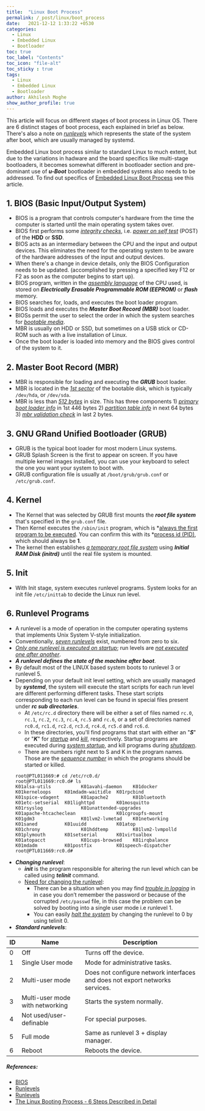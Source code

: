 ```yaml
---
title:  "Linux Boot Process"
permalink: /_post/linux/boot_process
date:   2021-12-12 1:33:22 +0530
categories:
  - Linux
  - Embedded Linux
  - Bootloader
toc: true
toc_label: "Contents"
toc_icon: "file-alt"
toc_sticky : true
tags:
  - Linux
  - Embedded Linux
  - Bootloader
author: Akhilesh Moghe
show_author_profile: true
---
```


This article will focus on different stages of boot process in Linux OS.
There are 6 distinct stages of boot process, each explained in brief as below.
There's also a note on *<u>runlevels</u>* which represents the state of the system after boot, which are usually managed by systemd.

Embedded Linux boot process similar to standard Linux to much extent, but due to the variations in hadware and the board specifics like multi-stage bootloaders, it becomes somewhat different in bootloader section and pre-dominant use of __*u-Boot*__ bootloader in embedded systems also needs to be addressed. To find out specifics of [Embedded Linux Boot Process](/_post/embedded/linux/boot_process) see this article.

## 1. BIOS (Basic Input/Output System)
  - BIOS is a program that controls computer's hardware from the time the computer is started until the main operating system takes over.
  - BIOS first performs some *<u>integrity checks</u>*, i.e. *<u>power on self test</u>* (POST) of the __HDD__ or __SSD__.
  - BIOS acts as an intermediary between the CPU and the input and output devices. This eliminates the need for the operating system to be aware of the hardware addresses of the input and output devices.
  - When there's a change in device details, only the BIOS Configuration needs to be updated. (accomplished by pressing a specified key F12 or F2 as soon as the computer begins to start up).
  - BIOS program, written in the *<u>assembly language</u>* of the CPU used, is stored on __*Electrically Erasable Programmable ROM (EEPROM)*__ or __*flash*__ memory.
  - BIOS searches for, loads, and executes the boot loader program.
  - BIOS loads and executes the __*Master Boot Record (MBR)*__ boot loader.
  - BIOSs permit the user to select the order in which the system searches for *<u>bootable media</u>*.
  - MBR is usually on HDD or SSD, but sometimes on a USB stick or CD-ROM such as with a live installation of Linux.
  - Once the boot loader is loaded into memory and the BIOS gives control of the system to it.
  

## 2. Master Boot Record (MBR)
  - MBR is responsible for loading and executing the __*GRUB*__ boot loader.
  - MBR is located in the *<u>1st sector</u>* of the bootable disk, which is typically `/dev/hda`, or `/dev/sda`.
  - MBR is less than *<u>512 bytes</u>* in size. This has three components 1) *<u>primary boot loader info</u>* in 1st 446 bytes 2) *<u>partition table info</u>* in next 64 bytes 3) *<u>mbr validation check</u>* in last 2 bytes.


## 3. GNU GRand Unified Bootloader (GRUB)
  - GRUB is the typical boot loader for most modern Linux systems.
  - GRUB Splash Screen is the first to appear on screen. If you have multiple kernel images installed, you can use your keyboard to select the one you want your system to boot with.
  - GRUB configuration file is usually at `/boot/grub/grub.conf` or `/etc/grub.conf`.


## 4. Kernel
  - The Kernel that was selected by GRUB first mounts the __*root file system*__ that's specified in the `grub.conf` file.
  - Then Kernel executes the `/sbin/init` program, which is *<u>always the first program to be executed</u>. You can confirm this with its *<u>process id (PID)</u>, which should always be __1__.
  - The kernel then establishes *<u>a temporary root file system</u>* using __*Initial RAM Disk (initrd)*__ until the real file system is mounted.


## 5. Init
  - With Init stage, system executes runlevel programs. System looks for an init file `/etc/inittab` to decide the Linux run level.

## 6. Runlevel Programs
  - A runlevel is a mode of operation in the computer operating systems that implements Unix System V-style initialization.
  - Conventionally, *<u>seven runlevels</u>* exist, numbered from zero to six.
  - *<u>Only one runlevel is executed on startup</u>*; run levels are *<u>not executed one after another</u>*.
  - __*A runlevel defines the state of the machine after boot*__.
  - By default most of the LINUX based system boots to runlevel 3 or runlevel 5.
  - Depending on your default init level setting, which are usually managed by __*systemd*__, the system will execute the start scripts for each run level are different performing different tasks. These start scripts corresponding to each run level can be found in special files present under __*rc sub directories*__.
    - At `/etc/rc.d` directory there will be either a set of files named `rc.0`, `rc.1`, `rc.2`, `rc.3`, `rc.4`, `rc.5` and `rc.6`, or a set of directories named `rc0.d`, `rc1.d`, `rc2.d`, `rc3.d`, `rc4.d`, `rc5.d` and `rc6.d`.
    - In these directories, you'll find programs that start with either an "__*S*__" or "__*K*__" for *<u>startup</u>* and *<u>kill</u>*, respectively. Startup programs are executed during *<u>system startup</u>*, and kill programs during *<u>shutdown</u>*.
    - There are numbers right next to S and K in the program names. Those are the *<u>sequence number</u>* in which the programs should be started or killed.
    ```
    root@PTL011669:# cd /etc/rc0.d/
    root@PTL011669:rc0.d# ls
    K01alsa-utils           K01avahi-daemon    K01docker         K01kerneloops     K01mdadm-waitidle  K01rpcbind
    K01spice-vdagent        K01apache2         K01bluetooth      K01etc-setserial  K01lighttpd        K01mosquitto
    K01rsyslog              K01unattended-upgrades               K01apache-htcacheclean               K01cgroupfs-mount
    K01gdm3                 K01lvm2-lvmetad    K01networking     K01saned          K01uuidd           K01atop
    K01chrony               K01hddtemp         K01lvm2-lvmpolld  K01plymouth       K01setserial       K01virtualbox
    K01atopacct             K01cups-browsed    K01irqbalance     K01mdadm          K01postfix         K01speech-dispatcher
    root@PTL011669:rc0.d# 
    ```
  - __*Changing runlevel*__:
    - __*init*__ is the program responsible for altering the run level which can be called using __*telinit*__ command.
    - <u>Need for changing the runlevel</u>:
      - There can be a situation when you may find *<u>trouble in logging</u>* in in case you don’t remember the password or because of the corrupted `/etc/passwd` file, in this case the problem can be solved by booting into a single user mode i.e runlevel 1.
      - You can easily *<u>halt the system</u>* by changing the runlevel to 0 by using telinit 0.
  - __*Standard runlevels*__:

  | ID | Name                            | Description                                                                  |
  |----|---------------------------------|------------------------------------------------------------------------------|
  | 0  | Off                             | Turns off the device.                                                        |
  | 1  | Single User mode                | Mode for administrative tasks.                                               |
  | 2  | Multi-user mode                 | Does not configure network interfaces and does not export networks services. |
  | 3  | Multi-user mode with networking | Starts the system normally.                                                  |
  | 4  | Not used/user-definable         | For special purposes.                                                        |
  | 5  | Full mode                       | Same as runlevel 3 + display manager.                                        |
  | 6  | Reboot                          | Reboots the device.                                                          |


##### References:
  - [BIOS](http://www.linfo.org/bios.html)
  - [Runlevels](https://en.wikipedia.org/wiki/Runlevel)
  - [Runlevels](https://www.geeksforgeeks.org/run-levels-linux/)
  - [The Linux Booting Process - 6 Steps Described in Detail](https://www.freecodecamp.org/news/the-linux-booting-process-6-steps-described-in-detail/)
  
